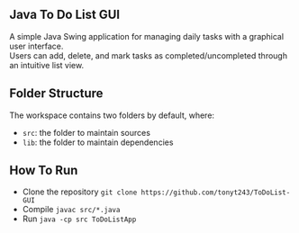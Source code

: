 ## Java To Do List GUI

A simple Java Swing application for managing daily tasks with a graphical user interface.  
Users can add, delete, and mark tasks as completed/uncompleted through an intuitive list view.

## Folder Structure

The workspace contains two folders by default, where:

- `src`: the folder to maintain sources
- `lib`: the folder to maintain dependencies

## How To Run
- Clone the repository `git clone https://github.com/tonyt243/ToDoList-GUI`
- Compile `javac src/*.java`
- Run `java -cp src ToDoListApp`


